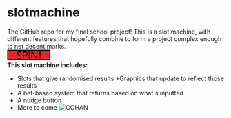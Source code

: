 # slotmachine
The GitHub repo for my final school project!
This is a slot machine, with different features that hopefully combine to form a project complex enough to net decent marks.\
![SPIN](https://github.com/TheMagicSoup/slotmachine/blob/main/src/slotto/spin.png?raw=true)\
**This slot machine includes:**
* Slots that give randomised results
    *Graphics that update to reflect those results
* A bet-based system that returns based on what's inputted
* A nudge button
* More to come
![GOHAN](https://pbs.twimg.com/media/FUUbH4tVsAAMUlf?format=jpg&name=900x900)
